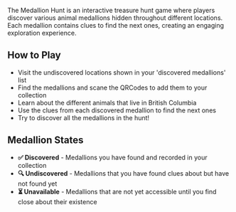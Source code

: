 
The Medallion Hunt is an interactive treasure hunt game where players discover various animal medallions hidden throughout different locations. Each medallion contains clues to find the next ones, creating an engaging exploration experience.

## How to Play

- Visit the undiscovered locations shown in your 'discovered medallions' list
- Find the medallions and scane the QRCodes to add them to your collection
- Learn about the different animals that live in British Columbia
- Use the clues from each discovered medallion to find the next ones
- Try to discover all the medallions in the hunt!

## Medallion States

- **✅ Discovered** - Medallions you have found and recorded in your collection
- **🔍 Undiscovered** - Medallions that you have found clues about but have not found yet
- **⏳ Unavailable** - Medallions that are not yet accessible until you find close about their existence 